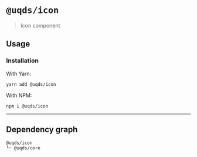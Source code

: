 # `@uqds/icon`

> Icon component

## Usage

### Installation

With Yarn:
```shell
yarn add @uqds/icon
```

With NPM:
```shell
npm i @uqds/icon
```

---

## Dependency graph

```shell
@uqds/icon
└─ @uqds/core
```
